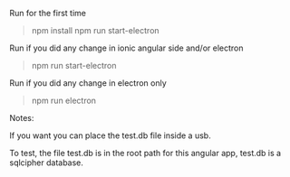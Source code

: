 Run for the first time

> npm install
> npm run start-electron

Run if you did any change in ionic angular side and/or electron

> npm run start-electron

Run if you did any change in electron only

> npm run electron

Notes:

If you want you can place the test.db file inside a usb.

To test, the file test.db is in the root path for this angular app, test.db is a sqlcipher database.
